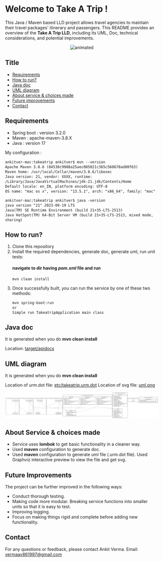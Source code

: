 # Welcome to Take A Trip !

This Java / Maven based LLD project allows travel agencies to maintain their travel packages' itinerary and passengers.
This README provides an overview of the **Take A Trip LLD**, including its UML, Doc, technical considerations, and potential improvements.
<p align="center">
  <img src="https://i.pinimg.com/originals/7b/4e/2a/7b4e2a1b3a9bee766e07810a05ebe633.gif" alt="animated" />
</p>

## Title

* [Requirements](#requirements)
* [How to run?](#how-to-run)
* [Java doc](#java-doc)
* [UML diagram](#uml-diagram)
* [About service & choices made](#about-service--choices-made)
* [Future improvements](#future-improvements)
* [Contact](#contact)

## Requirements

* Spring boot : version 3.2.0
* Maven : apache-maven-3.8.X
* Java : version 17

My configuration :

```
ankitver-mac:takeatrip ankitver$ mvn --version
Apache Maven 3.8.6 (84538c9988a25aec085021c365c560670ad80f63)
Maven home: /usr/local/Cellar/maven/3.8.6/libexec
Java version: 21, vendor: XXXX, runtime: /Library/Java/JavaVirtualMachines/jdk-21.jdk/Contents/Home
Default locale: en_IN, platform encoding: UTF-8
OS name: "mac os x", version: "13.5.1", arch: "x86_64", family: "mac"
```
```
ankitver-mac:takeatrip ankitver$ java -version
java version "21" 2023-09-19 LTS
Java(TM) SE Runtime Environment (build 21+35-LTS-2513)
Java HotSpot(TM) 64-Bit Server VM (build 21+35-LTS-2513, mixed mode, sharing)
```
## How to run?

1. Clone this repository
2. Install the required dependencies, generate doc, generate uml, run unit tests:  
	#### navigate to dir having *pom.xml* file and run
	```
	mvn clean install
	```
3. Once successfully built, you can run the service by one of these two methods:
	```
	mvn spring-boot:run 
    or
    Simple run TakeatripApplication main class
	```

## Java doc

It is generated when you do **mvn clean install**

Location: [target/apidocs](target/apidocs)

## UML diagram

It is generated when you do **mvn clean install**

Location of urm.dot file: [etc/takeatrip.urm.dot](etc/takeatrip.urm.dot)
Location of svg file: [uml.png](uml.png)

![uml.png](uml.png)

## About Service & choices made

* Service uses **lombok** to get basic functionality in a cleaner way.
* Used **maven** configuration to generate doc. 
* Used **maven** configuration to generate uml file (.urm.dot file). Used Graphviz interactive preview to view the file and get svg.
 
## Future Improvements

The project can be further improved in the following ways:

* Conduct thorough testing.
* Making code more modular. Breaking service functions into smaller units so that it is easy to test.
* Improving logging.
* Focus on making things rigid and complete before adding new functionality.

## Contact

For any questions or feedback, please contact Ankit Verma. Email: vermaav861997@gmail.com
